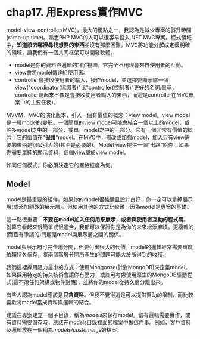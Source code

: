 # chap17. 用Express實作MVC

model-view-controller(MVC)，最大的優點之一，我認為是減少專案的斜升時間(ramp-up time)。熟悉PHP MVC的人可以很容易投入.NET MVC專案。程式領域中，**知道該去哪裡尋找想要的東西**並沒有那麼困難。MVC將功能分解成定義明確的領域，讓我們有一個共同框架可以開發軟體。

- model是你的資料與邏輯的"純"視圖。它完全不用理會來自使用者的互動。
- view會將model傳達給使用者。
- controller會接收使用者的輸入，操作model，並選擇要顯示哪一個view("coordinator(協調者)"比"controller(控制者)"更好的名詞:畢竟，controller聽起來不像是會接收使用者輸入的東西，而這是controller在MVC專案中的主要任務)。

MVVM，MVC的演化版本，引入一個有價值的概念：view model。view model是一種model的變形。一個簡單的view model可能會結合一個以上的model，或許多model之中的一部分，或單一model之中的一部分。它有一個非常有價值的概念：它的價值在"**保護**"model。在MVC中，修改或加強model，加入只有view需要的東西是很吸引人的(甚至是必要的)。Model view提供一個"出路"給你：如果你需要單純的顯示資料，這個view屬於view model。

如同任何模式，你必須決定它的嚴格程度為何。

## Model

model是最重要的組件。如果你的model很強健且設計良好，你一定可以拿掉展示層(或添加額外的展示層)。但使用其他的方式比較難，因為model是專案的基礎。

這一點很重要：**不要在model加入任何用來展示**，**或者與使用者互動的程式碼**。就算它看起來很簡單或很適合，我都可以保證你是為你的未來增添麻煩。更複雜的(而且有爭議的)問題是model與展示層之間的關係。

model與展示層可完全地分開，但要付出很大的代價。model的邏輯經常需要重度依賴持久保存，將兩個階層分開所產生的問題可能大於所得到的收穫。

我們這裡採用阻力最小的方式：使用Mongoose(針對MongoDB)來定義model。如果採用特定的持久技術會讓你有壓力，或許可考慮使用原生的MongoDB驅動程式(這不須任何架構或物件對應)，並將你的model從持久層分離出來。

有些人認為model應該是**只含資料**。但我不覺得這是可以提供幫助的限制，而比較喜歡將model當成資料與邏輯的結合。

建議在專案建立一個子目錄，稱為*models*來保存model。當有邏輯需要實作，或有資料需要儲存時，應該在models目錄裡面的檔案中做這件事。例如，客戶資料及邏輯放在一個稱為*models/customer.js*的檔案。

```

```
